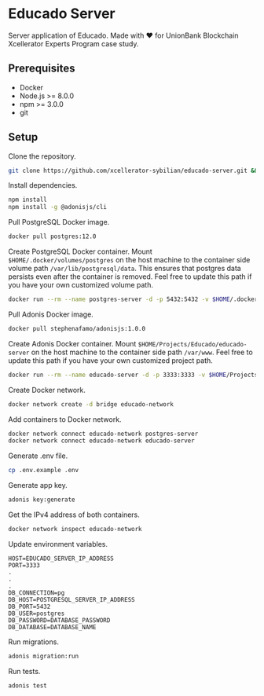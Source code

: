 # Educado Server

Server application of Educado. Made with ❤️ for UnionBank Blockchain Xcellerator Experts Program case study.

## Prerequisites

- Docker
- Node.js >= 8.0.0
- npm >= 3.0.0
- git

## Setup

Clone the repository.

```bash
git clone https://github.com/xcellerator-sybilian/educado-server.git && cd educado-server
```

Install dependencies.

```bash
npm install
npm install -g @adonisjs/cli
```

Pull PostgreSQL Docker image.

```bash
docker pull postgres:12.0
```

Create PostgreSQL Docker container. Mount `$HOME/.docker/volumes/postgres` on the host machine to the container side volume path `/var/lib/postgresql/data`. This ensures that postgres data persists even after the container is removed. Feel free to update this path if you have your own customized volume path.

```bash
docker run --rm --name postgres-server -d -p 5432:5432 -v $HOME/.docker/volumes/postgres:/var/lib/postgresql/data -e POSTGRES_PASSWORD=secret postgres:12.0
```

Pull Adonis Docker image.

```bash
docker pull stephenafamo/adonisjs:1.0.0
```

Create Adonis Docker container. Mount `$HOME/Projects/Educado/educado-server` on the host machine to the container side path `/var/www`. Feel free to update this path if you have your own customized project path.


```bash
docker run --rm --name educado-server -d -p 3333:3333 -v $HOME/Projects/Educado/educado-server:/var/www stephenafamo/adonisjs:1.0.0
```

Create Docker network.

```bash
docker network create -d bridge educado-network
```

Add containers to Docker network.

```bash
docker network connect educado-network postgres-server
docker network connect educado-network educado-server
```

Generate .env file.

```bash
cp .env.example .env
```

Generate app key.

```bash
adonis key:generate
```

Get the IPv4 address of both containers.

```bash
docker network inspect educado-network
```

Update environment variables.

```
HOST=EDUCADO_SERVER_IP_ADDRESS
PORT=3333
.
.
.
DB_CONNECTION=pg
DB_HOST=POSTGRESQL_SERVER_IP_ADDRESS
DB_PORT=5432
DB_USER=postgres
DB_PASSWORD=DATABASE_PASSWORD
DB_DATABASE=DATABASE_NAME
```

Run migrations.

```bash
adonis migration:run
```

Run tests.

```bash
adonis test
```
